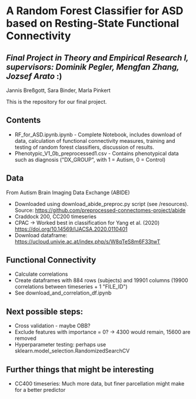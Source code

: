 # A Random Forest Classifier for ASD based on Resting-State Functional Connectivity
## *Final Project in Theory and Empirical Research I, supervisors: Dominik Pegler, Mengfan Zhang, Jozsef Arato* :)
Jannis Breßgott, Sara Binder, Marla Pinkert

This is the repository for our final project. 

## Contents
- RF_for_ASD.ipynb.ipynb - Complete Notebook, includes download of data, calculation of functional connectivity measures, training and testing of random forest classifiers, discussion of results.
- Phenotypic_V1_0b_preprocessed1.csv - Contains phenotypical data such as diagnosis ("DX_GROUP", with 1 = Autism, 0 = Control)

## Data
From Autism Brain Imaging Data Exchange (ABIDE)
- Downloaded using download_abide_preproc.py script (see /resources). Source: https://github.com/preprocessed-connectomes-project/abide 
- Craddock 200, CC200 timeseries 
- CPAC → Worked best in classification for Yang et al. (2020) https://doi.org/10.14569/IJACSA.2020.0110401 
- Download dataframe: https://ucloud.univie.ac.at/index.php/s/W8qTeS8m6F33twT 

## Functional Connectivity
- Calculate correlations
- Create dataframes with 884 rows (subjects) and 19901 columns (19900 correlations between timeseries + 1 "FILE_ID")
- See download_and_correlation_df.ipynb

## Next possible steps:
- Cross validation - maybe OBB?
- Exclude features with importance = 0? -> 4300 would remain, 15600 are removed
- Hyperparameter testing: perhaps use sklearn.model_selection.RandomizedSearchCV

## Further things that might be interesting
- CC400 timeseries: Much more data, but finer parcellation might make for a better predictor
